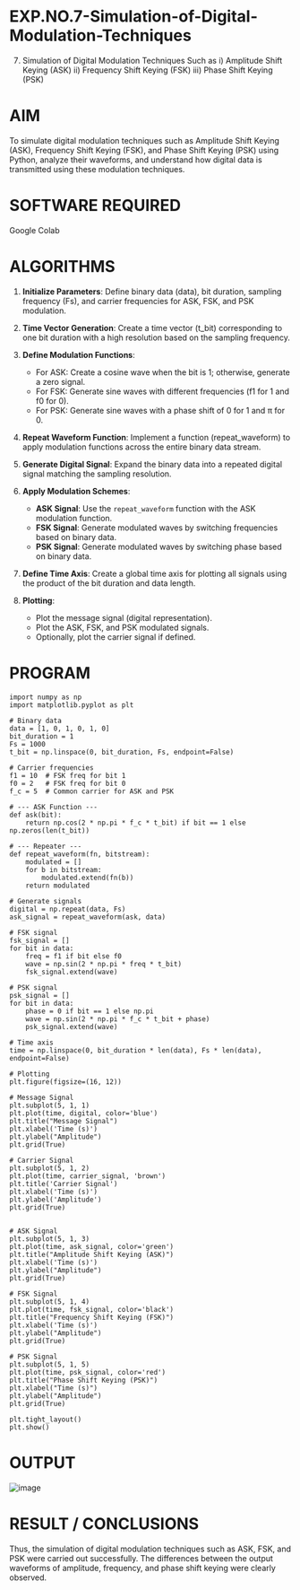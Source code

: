 # EXP.NO.7-Simulation-of-Digital-Modulation-Techniques
7. Simulation of Digital Modulation Techniques Such as
   i) Amplitude Shift Keying (ASK)
   ii) Frequency Shift Keying (FSK)
   iii) Phase Shift Keying (PSK)

# AIM
To simulate digital modulation techniques such as Amplitude Shift Keying (ASK), Frequency Shift Keying (FSK), and Phase Shift Keying (PSK) using Python, analyze their waveforms, and understand how digital data is transmitted using these modulation techniques.

# SOFTWARE REQUIRED
Google Colab

# ALGORITHMS
1. **Initialize Parameters**: 
   Define binary data (data), bit duration, sampling frequency (Fs), and carrier frequencies for ASK, FSK, and PSK modulation.

2. **Time Vector Generation**:
   Create a time vector (t_bit) corresponding to one bit duration with a high resolution based on the sampling frequency.

3. **Define Modulation Functions**:
   - For ASK: Create a cosine wave when the bit is 1; otherwise, generate a zero signal.
   - For FSK: Generate sine waves with different frequencies (f1 for 1 and f0 for 0).
   - For PSK: Generate sine waves with a phase shift of 0 for 1 and π for 0.

4. **Repeat Waveform Function**:
   Implement a function (repeat_waveform) to apply modulation functions across the entire binary data stream.

5. **Generate Digital Signal**:
   Expand the binary data into a repeated digital signal matching the sampling resolution.

6. **Apply Modulation Schemes**:
   - **ASK Signal**: Use the `repeat_waveform` function with the ASK modulation function.
   - **FSK Signal**: Generate modulated waves by switching frequencies based on binary data.
   - **PSK Signal**: Generate modulated waves by switching phase based on binary data.

7. **Define Time Axis**:
   Create a global time axis for plotting all signals using the product of the bit duration and data length.

8. **Plotting**:
   - Plot the message signal (digital representation).
   - Plot the ASK, FSK, and PSK modulated signals.
   - Optionally, plot the carrier signal if defined.

# PROGRAM
    import numpy as np
    import matplotlib.pyplot as plt

    # Binary data
    data = [1, 0, 1, 0, 1, 0]
    bit_duration = 1
    Fs = 1000  
    t_bit = np.linspace(0, bit_duration, Fs, endpoint=False)

    # Carrier frequencies
    f1 = 10  # FSK freq for bit 1
    f0 = 2   # FSK freq for bit 0
    f_c = 5  # Common carrier for ASK and PSK

    # --- ASK Function ---
    def ask(bit):
        return np.cos(2 * np.pi * f_c * t_bit) if bit == 1 else np.zeros(len(t_bit))

    # --- Repeater ---
    def repeat_waveform(fn, bitstream):
        modulated = []
        for b in bitstream:
            modulated.extend(fn(b))
        return modulated

    # Generate signals
    digital = np.repeat(data, Fs)
    ask_signal = repeat_waveform(ask, data)

    # FSK signal
    fsk_signal = []
    for bit in data:
        freq = f1 if bit else f0
        wave = np.sin(2 * np.pi * freq * t_bit)
        fsk_signal.extend(wave)

    # PSK signal
    psk_signal = []
    for bit in data:
        phase = 0 if bit == 1 else np.pi
        wave = np.sin(2 * np.pi * f_c * t_bit + phase)
        psk_signal.extend(wave)

    # Time axis
    time = np.linspace(0, bit_duration * len(data), Fs * len(data), endpoint=False)

    # Plotting
    plt.figure(figsize=(16, 12))

    # Message Signal
    plt.subplot(5, 1, 1)
    plt.plot(time, digital, color='blue')
    plt.title("Message Signal")
    plt.xlabel('Time (s)')
    plt.ylabel("Amplitude")
    plt.grid(True)

    # Carrier Signal
    plt.subplot(5, 1, 2)
    plt.plot(time, carrier_signal, 'brown')
    plt.title('Carrier Signal')
    plt.xlabel('Time (s)')
    plt.ylabel('Amplitude')
    plt.grid(True)


    # ASK Signal
    plt.subplot(5, 1, 3)
    plt.plot(time, ask_signal, color='green')
    plt.title("Amplitude Shift Keying (ASK)")
    plt.xlabel('Time (s)')
    plt.ylabel("Amplitude")
    plt.grid(True)

    # FSK Signal
    plt.subplot(5, 1, 4)
    plt.plot(time, fsk_signal, color='black')
    plt.title("Frequency Shift Keying (FSK)")
    plt.xlabel('Time (s)')
    plt.ylabel("Amplitude")
    plt.grid(True)

    # PSK Signal
    plt.subplot(5, 1, 5)
    plt.plot(time, psk_signal, color='red')
    plt.title("Phase Shift Keying (PSK)")
    plt.xlabel("Time (s)")
    plt.ylabel("Amplitude")
    plt.grid(True)

    plt.tight_layout()
    plt.show()

# OUTPUT
![image](https://github.com/user-attachments/assets/ce9662cc-8bb9-49ee-b8fa-b6c8d0e240fe)

 
# RESULT / CONCLUSIONS
Thus, the simulation of digital modulation techniques such as ASK, FSK, and PSK were carried out successfully. The differences between the output waveforms of amplitude, frequency, and phase shift keying were clearly observed.

